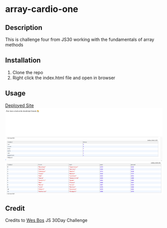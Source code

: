 # array-cardio-one

## Description
This is challenge four from JS30 working with  the fundamentals of array methods


## Installation

1. Clone the repo
2. Right click the index.html file and open in browser

## Usage


[Deployed Site](https://sharonkim09.github.io/array-cardio-one/)
![](./arraycardio1.png)
![](./arraycardio2.png)
![](./arraycardio3.png)

## Credit

Credits to [Wes Bos](https://github.com/wesbos) JS 30Day Challenge

